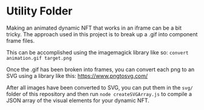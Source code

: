 # Utility Folder
Making an animated dynamic NFT that works in an iframe can be a bit tricky. The approach used in this project is to break up a .gif into component frame files. 

This can be accomplished using the imagemagick library like so:
`convert animation.gif target.png` 

Once the .gif has been broken into frames, you can convert each png to an SVG using a library like this: https://www.pngtosvg.com/

After all images have been converted to SVG, you can put them in the `svg/` folder of this repository and then run `node createSVGArray.js` to compile a JSON array of the visual elements for your dynamic NFT.
